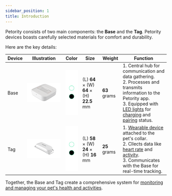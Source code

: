 ```yaml
---
sidebar_position: 1
title: Introduction
---
```


Petority consists of two main components: the **Base** and the **Tag**. Petority devices boasts carefully selected materials for comfort and durability. 

Here are the key details:

| Device  |  Illustration  | Color | Size | Weight | Function |
| ----------- |----------- | ----------- | ----------- | ----------- | ----------- |
|Base| ![Base](/img/devices/docker.png) | ![color](/img/devices/color.png) | (L) **64** × (W) **64** × (H) **22.5** mm |  **63** grams |1. Central hub for communication and data gathering.<br/>2. Processes and transmits information to the Petority app.<br/>3. Equipped with [LED lights](/docs/devices/light-sound/light-color) for [charging](/docs/devices/battery-charging/battery-charging) and [pairing](/docs/petority/devices/device-pairing) status.|
|Tag| ![Tag](/img/devices/tag.png) |![color](/img/devices/color.png) | (L) **58** × (W) **24** × (H) **16** mm |  **25** grams |1. [Wearable device](/docs/devices/general-information/attaching) attached to the pet's collar.<br/> 2. Cllects data like [heart rate](/docs/petority/features/realtime-heartrate-monitoring) and [activity](/docs/petority/features/live-tracking).<br/>3. Communicates with the Base for real-time tracking. |

Together, the Base and Tag create a comprehensive system for [monitoring and managing your pet's health and activities](/docs/petority/features/health-monitoring).